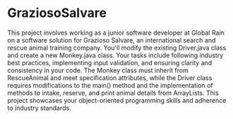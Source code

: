 # GraziosoSalvare

This project involves working as a junior software developer at Global Rain on a software solution for Grazioso Salvare, an international search and rescue animal training company. 
You'll modify the existing Driver.java class and create a new Monkey.java class. 
Your tasks include following industry best practices, implementing input validation, and ensuring clarity and consistency in your code. 
The Monkey class must inherit from RescueAnimal and meet specification attributes, while the Driver class requires modifications to the main() method and the implementation of methods to intake, reserve, and print animal details from ArrayLists.
This project showcases your object-oriented programming skills and adherence to industry standards.
